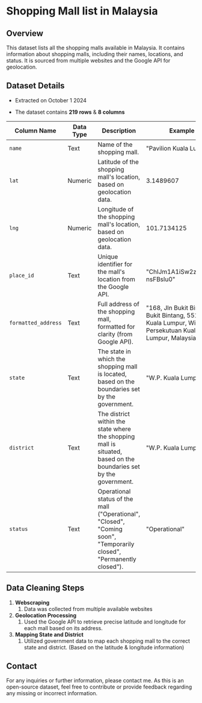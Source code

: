 # Shopping Mall list in Malaysia

## Overview

This dataset lists all the shopping malls available in Malaysia. It contains information about shopping malls, including their names, locations, and status. It is sourced from multiple websites and the Google API for geolocation.

## Dataset Details

-   Extracted on October 1 2024

-   The dataset contains **219 rows** & **8 columns**

| **Column Name**     | **Data Type** | **Description**                                                                                                      | **Example**                                                                                             |
|--------------|--------------|-------------------------------|--------------|
| `name`              | Text          | Name of the shopping mall.                                                                                           | "Pavilion Kuala Lumpur"                                                                                 |
| `lat`               | Numeric       | Latitude of the shopping mall's location, based on geolocation data.                                                 | 3.1489607                                                                                               |
| `lng`               | Numeric       | Longitude of the shopping mall's location, based on geolocation data.                                                | 101.7134125                                                                                             |
| `place_id`          | Text          | Unique identifier for the mall's location from the Google API.                                                       | "ChIJm1A1iSw2zDERtJ-nsFBslu0"                                                                           |
| `formatted_address` | Text          | Full address of the shopping mall, formatted for clarity (from Google API).                                          | "168, Jln Bukit Bintang, Bukit Bintang, 55100 Kuala Lumpur, Wilayah Persekutuan Kuala Lumpur, Malaysia" |
| `state`             | Text          | The state in which the shopping mall is located, based on the boundaries set by the government.                      | "W.P. Kuala Lumpur"                                                                                     |
| `district`          | Text          | The district within the state where the shopping mall is situated, based on the boundaries set by the government.    | "W.P. Kuala Lumpur"                                                                                     |
| `status`            | Text          | Operational status of the mall ("Operational", "Closed", "Coming soon", "Temporarily closed", "Permanently closed"). | "Operational"                                                                                           |

## **Data Cleaning Steps**

1.  **Webscraping**
    1.  Data was collected from multiple available websites
2.  **Geolocation Processing**
    1.  Used the Google API to retrieve precise latitude and longitude for each mall based on its address.
3.  **Mapping State and District**
    1.  Utilized government data to map each shopping mall to the correct state and district. (Based on the latitude & longitude information)

## Contact

For any inquiries or further information, please contact me. As this is an open-source dataset, feel free to contribute or provide feedback regarding any missing or incorrect information.
